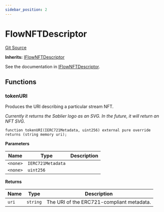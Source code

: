 ```yaml
---
sidebar_position: 2
---
```


# FlowNFTDescriptor

[Git Source](https://github.com/sablier-labs/flow/blob/b01cc2daf6493ae792a858d6179facc6250403e2/src/FlowNFTDescriptor.sol)

**Inherits:** [IFlowNFTDescriptor](/docs/reference/flow/contracts/interfaces/interface.IFlowNFTDescriptor.md)

See the documentation in
[IFlowNFTDescriptor](/docs/reference/flow/contracts/interfaces/interface.IFlowNFTDescriptor.md).

## Functions

### tokenURI

Produces the URI describing a particular stream NFT.

_Currently it returns the Sablier logo as an SVG. In the future, it will return an NFT SVG._

```solidity
function tokenURI(IERC721Metadata, uint256) external pure override returns (string memory uri);
```

**Parameters**

| Name     | Type              | Description |
| -------- | ----------------- | ----------- |
| `<none>` | `IERC721Metadata` |             |
| `<none>` | `uint256`         |             |

**Returns**

| Name  | Type     | Description                               |
| ----- | -------- | ----------------------------------------- |
| `uri` | `string` | The URI of the ERC721-compliant metadata. |
